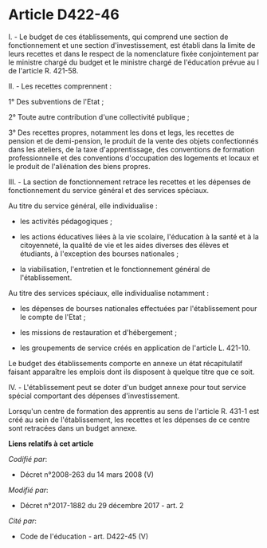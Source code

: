 # Article D422-46

I. - Le budget de ces établissements, qui comprend une section de fonctionnement et une section d'investissement, est établi
dans la limite de leurs recettes et dans le respect de la nomenclature fixée conjointement par le ministre chargé du budget
et le ministre chargé de l'éducation prévue au I de l'article R. 421-58.

II. - Les recettes comprennent :

1° Des subventions de l'Etat ;

2° Toute autre contribution d'une collectivité publique ;

3° Des recettes propres, notamment les dons et legs, les recettes de pension et de demi-pension, le produit de la vente des
objets confectionnés dans les ateliers, de la taxe d'apprentissage, des conventions de formation professionnelle et des
conventions d'occupation des logements et locaux et le produit de l'aliénation des biens propres.

III. - La section de fonctionnement retrace les recettes et les dépenses de fonctionnement du service général et des services
spéciaux.

Au titre du service général, elle individualise :

- les activités pédagogiques ;

- les actions éducatives liées à la vie scolaire, l'éducation à la santé et à la citoyenneté, la qualité de vie et les aides
diverses des élèves et étudiants, à l'exception des bourses nationales ;

- la viabilisation, l'entretien et le fonctionnement général de l'établissement.

Au titre des services spéciaux, elle individualise notamment :

- les dépenses de bourses nationales effectuées par l'établissement pour le compte de l'Etat ;

- les missions de restauration et d'hébergement ;

- les groupements de service créés en application de l'article L. 421-10.

Le budget des établissements comporte en annexe un état récapitulatif faisant apparaître les emplois dont ils disposent à
quelque titre que ce soit.

IV. - L'établissement peut se doter d'un budget annexe pour tout service spécial comportant des dépenses d'investissement.

Lorsqu'un centre de formation des apprentis au sens de l'article R. 431-1 est créé au sein de l'établissement, les recettes
et les dépenses de ce centre sont retracées dans un budget annexe.

**Liens relatifs à cet article**

_Codifié par_:

  - Décret n°2008-263 du 14 mars 2008 (V)

_Modifié par_:

  - Décret n°2017-1882 du 29 décembre 2017 - art. 2

_Cité par_:

  - Code de l'éducation - art. D422-45 (V)
